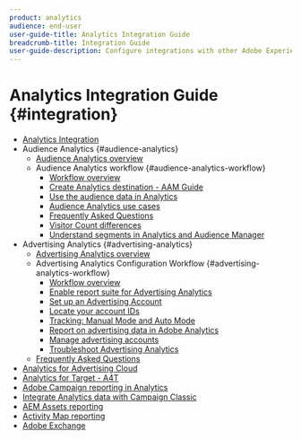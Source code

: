 ```yaml
---
product: analytics
audience: end-user
user-guide-title: Analytics Integration Guide
breadcrumb-title: Integration Guide
user-guide-description: Configure integrations with other Adobe Experience Cloud solutions, such as Audience Manager, Advertising Cloud, and Target.
---
```


# Analytics Integration Guide {#integration}

+ [Analytics Integration](home.md)
+ Audience Analytics {#audience-analytics}
  + [Audience Analytics overview](c-audience-analytics/mc-audiences-aam.md)
  + Audience Analytics workflow {#audience-analytics-workflow}
    + [Workflow overview](c-audience-analytics/c-workflow/audiences-workflow.md)
    + [Create Analytics destination - AAM Guide](https://experienceleague.adobe.com/docs/audience-manager/user-guide/features/destinations/experience-cloud-destinations/create-analytics-destination.html)
    + [Use the audience data in Analytics](c-audience-analytics/c-workflow/use-audience-data-analytics.md)
    + [Audience Analytics use cases](c-audience-analytics/aam-audience-use-cases.md)
    + [Frequently Asked Questions](c-audience-analytics/mc-audiences-faqs.md)
    + [Visitor Count differences](c-audience-analytics/visitor-count-reconciliation.md)
    + [Understand segments in Analytics and Audience Manager](c-audience-analytics/aam-analytics-segments.md)
+ Advertising Analytics {#advertising-analytics}
  + [Advertising Analytics overview](c-advertising-analytics/overview.md)
  + Advertising Analytics Configuration Workflow {#advertising-analytics-workflow}
    + [Workflow overview](c-advertising-analytics/c-adanalytics-workflow/aa-workflow.md)
    + [Enable report suite for Advertising Analytics](c-advertising-analytics/c-adanalytics-workflow/aa-provision-rs.md)
    + [Set up an Advertising Account](c-advertising-analytics/c-adanalytics-workflow/aa-create-ad-account.md)
    + [Locate your account IDs](c-advertising-analytics/c-adanalytics-workflow/aa-locate-account-id.md)
    + [Tracking: Manual Mode and Auto Mode](c-advertising-analytics/c-adanalytics-workflow/aa-manual-vs-automatic-tracking.md)
    + [Report on advertising data in Adobe Analytics](c-advertising-analytics/c-adanalytics-workflow/aa-report-ad-data-an.md)
    + [Manage advertising accounts](c-advertising-analytics/c-adanalytics-workflow/aa-manage-ad-accounts.md)
    + [Troubleshoot Advertising Analytics](c-advertising-analytics/c-adanalytics-workflow/aa-troubleshooting.md)
  + [Frequently Asked Questions](c-advertising-analytics/aa-faq.md)
+ [Analytics for Advertising Cloud](https://experienceleague.adobe.com/docs/advertising-cloud/integrations/analytics/overview.html)
+ [Analytics for Target - A4T](https://experienceleague.adobe.com/docs/target/using/integrate/a4t/a4t.html)
+ [Adobe Campaign reporting in Analytics](adobe-campaign.md)
+ [Integrate Analytics data with Campaign Classic](analytics-to-campaign-classic.md)
+ [AEM Assets reporting](aem-assets-reporting.md)
+ [Activity Map reporting](activitmap-reporting.md)
+ [Adobe Exchange](https://www.adobeexchange.com/experiencecloud.analytics.html#product)
